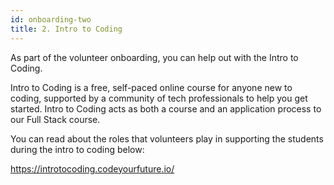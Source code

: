 ```yaml
---
id: onboarding-two
title: 2. Intro to Coding
---
```


As part of the volunteer onboarding, you can help out with the Intro to Coding. 

Intro to Coding is a free, self-paced online course for anyone new to coding, supported by a community of tech professionals to help you get started. Intro to Coding acts as both a course and an application process to our Full Stack course. 

You can read about the roles that volunteers play in supporting the students during the intro to coding below: 

https://introtocoding.codeyourfuture.io/

